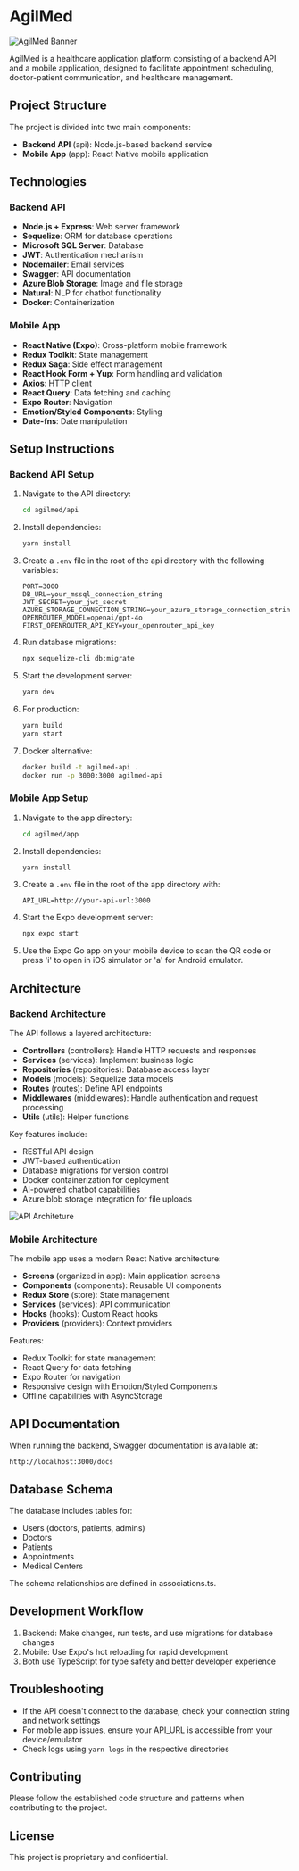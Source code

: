 # AgilMed

![AgilMed Banner](./assets/banner.png)

AgilMed is a healthcare application platform consisting of a backend API and a mobile application, designed to facilitate appointment scheduling, doctor-patient communication, and healthcare management.

## Project Structure

The project is divided into two main components:

- **Backend API** (api): Node.js-based backend service
- **Mobile App** (app): React Native mobile application

## Technologies

### Backend API

- **Node.js + Express**: Web server framework
- **Sequelize**: ORM for database operations
- **Microsoft SQL Server**: Database
- **JWT**: Authentication mechanism
- **Nodemailer**: Email services
- **Swagger**: API documentation
- **Azure Blob Storage**: Image and file storage
- **Natural**: NLP for chatbot functionality
- **Docker**: Containerization

### Mobile App

- **React Native (Expo)**: Cross-platform mobile framework
- **Redux Toolkit**: State management
- **Redux Saga**: Side effect management
- **React Hook Form + Yup**: Form handling and validation
- **Axios**: HTTP client
- **React Query**: Data fetching and caching
- **Expo Router**: Navigation
- **Emotion/Styled Components**: Styling
- **Date-fns**: Date manipulation

## Setup Instructions

### Backend API Setup

1. Navigate to the API directory:

   ```bash
   cd agilmed/api
   ```

2. Install dependencies:

   ```bash
   yarn install
   ```

3. Create a `.env` file in the root of the api directory with the following variables:

   ```
   PORT=3000
   DB_URL=your_mssql_connection_string
   JWT_SECRET=your_jwt_secret
   AZURE_STORAGE_CONNECTION_STRING=your_azure_storage_connection_string
   OPENROUTER_MODEL=openai/gpt-4o
   FIRST_OPENROUTER_API_KEY=your_openrouter_api_key
   ```

4. Run database migrations:

   ```bash
   npx sequelize-cli db:migrate
   ```

5. Start the development server:

   ```bash
   yarn dev
   ```

6. For production:

   ```bash
   yarn build
   yarn start
   ```

7. Docker alternative:
   ```bash
   docker build -t agilmed-api .
   docker run -p 3000:3000 agilmed-api
   ```

### Mobile App Setup

1. Navigate to the app directory:

   ```bash
   cd agilmed/app
   ```

2. Install dependencies:

   ```bash
   yarn install
   ```

3. Create a `.env` file in the root of the app directory with:

   ```
   API_URL=http://your-api-url:3000
   ```

4. Start the Expo development server:

   ```bash
   npx expo start
   ```

5. Use the Expo Go app on your mobile device to scan the QR code or press 'i' to open in iOS simulator or 'a' for Android emulator.

## Architecture

### Backend Architecture

The API follows a layered architecture:

- **Controllers** (controllers): Handle HTTP requests and responses
- **Services** (services): Implement business logic
- **Repositories** (repositories): Database access layer
- **Models** (models): Sequelize data models
- **Routes** (routes): Define API endpoints
- **Middlewares** (middlewares): Handle authentication and request processing
- **Utils** (utils): Helper functions

Key features include:

- RESTful API design
- JWT-based authentication
- Database migrations for version control
- Docker containerization for deployment
- AI-powered chatbot capabilities
- Azure blob storage integration for file uploads

![API Architeture](./assets/api-architeture.png)

### Mobile Architecture

The mobile app uses a modern React Native architecture:

- **Screens** (organized in app): Main application screens
- **Components** (components): Reusable UI components
- **Redux Store** (store): State management
- **Services** (services): API communication
- **Hooks** (hooks): Custom React hooks
- **Providers** (providers): Context providers

Features:

- Redux Toolkit for state management
- React Query for data fetching
- Expo Router for navigation
- Responsive design with Emotion/Styled Components
- Offline capabilities with AsyncStorage

## API Documentation

When running the backend, Swagger documentation is available at:

```
http://localhost:3000/docs
```

## Database Schema

The database includes tables for:

- Users (doctors, patients, admins)
- Doctors
- Patients
- Appointments
- Medical Centers

The schema relationships are defined in associations.ts.

## Development Workflow

1. Backend: Make changes, run tests, and use migrations for database changes
2. Mobile: Use Expo's hot reloading for rapid development
3. Both use TypeScript for type safety and better developer experience

## Troubleshooting

- If the API doesn't connect to the database, check your connection string and network settings
- For mobile app issues, ensure your API_URL is accessible from your device/emulator
- Check logs using `yarn logs` in the respective directories

## Contributing

Please follow the established code structure and patterns when contributing to the project.

## License

This project is proprietary and confidential.
